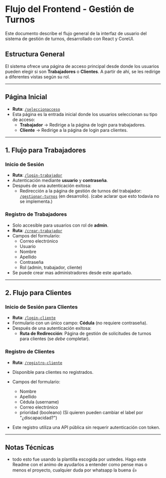 # Flujo del Frontend - Gestión de Turnos

Este documento describe el flujo general de la interfaz de usuario del sistema de gestión de turnos, desarrollado con React y CoreUI.

## Estructura General

El sistema ofrece una página de acceso principal desde donde los usuarios pueden elegir si son **Trabajadores** o **Clientes**. A partir de ahí, se les redirige a diferentes vistas según su rol.

---

## Página Inicial

- **Ruta**: [`/seleccionacceso`](http://localhost:3000/seleccionacceso)
- Esta página es la entrada inicial donde los usuarios seleccionan su tipo de acceso:
  - **Trabajador** → Redirige a la página de login para trabajadores.
  - **Cliente** → Redirige a la página de login para clientes.

---

## 1. Flujo para Trabajadores

### Inicio de Sesión

- **Ruta**: [`/login-trabajador`](http://localhost:3000/login)
- Autenticación mediante **usuario** y **contraseña**.
- Después de una autenticación exitosa:
  - Redirección a la página de gestión de turnos del trabajador: [`/gestionar-turnos`](http://localhost:3000/gestionar-turnos) (en desarrollo). (cabe aclarar que esto todavia no se implementa.)

### Registro de Trabajadores

- Solo accesible para usuarios con rol de **admin**.
- **Ruta**: [`/crear-trabajador`](http://localhost:3000/creartrabajador)
- Campos del formulario:
  - Correo electrónico
  - Usuario
  - Nombre
  - Apellido
  - Contraseña
  - Rol (admin, trabajador, cliente)
- Se puede crear mas administradores desde este apartado. 
---

## 2. Flujo para Clientes

### Inicio de Sesión para Clientes

- **Ruta**: [`/login-cliente`](http://localhost:3000/accesocliente)
- Formulario con un único campo: **Cédula** (no requiere contraseña).
- Después de una autenticación exitosa:
  - **Ruta de Redirección**: Página de gestión de solicitudes de turnos para clientes (se *debe* completar).

### Registro de Clientes

- **Ruta**: [`/registro-cliente`](http://localhost:3000/registroclientes)
- Disponible para clientes no registrados.
- Campos del formulario:
  - Nombre
  - Apellido
  - Cédula (username)
  - Correo electrónico
  - prioridad (booleano) (Si quieren pueden cambiar el label por "¿discapacidad?")

- Este registro utiliza una API pública sin requerir autenticación con token.

---

## Notas Técnicas

- todo esto fue usando la plantilla escogida por ustedes. Hago este Readme con el animo de ayudarlos a entender como pense mas o menos el proyecto, cualquier duda por whatsapp
la buena 👍


